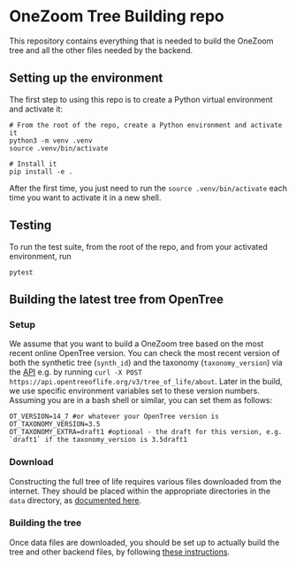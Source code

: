 # OneZoom Tree Building repo

This repository contains everything that is needed to build the OneZoom tree and all the other files needed by the backend.

## Setting up the environment

The first step to using this repo is to create a Python virtual environment and activate it:

    # From the root of the repo, create a Python environment and activate it
    python3 -m venv .venv
    source .venv/bin/activate

    # Install it
    pip install -e .

After the first time, you just need to run the `source .venv/bin/activate` each time you want to activate it in a new shell.

## Testing

To run the test suite, from the root of the repo, and from your activated environment, run

    pytest

## Building the latest tree from OpenTree

### Setup

We assume that you want to build a OneZoom tree based on the most recent online OpenTree version.
You can check the most recent version of both the synthetic tree (`synth_id`) and the taxonomy (`taxonomy_version`) via the
[API](https://github.com/OpenTreeOfLife/germinator/wiki/Open-Tree-of-Life-Web-APIs) e.g. by running `curl -X POST https://api.opentreeoflife.org/v3/tree_of_life/about`. Later in the build, we use specific environment variables set to these version numbers. Assuming you are in a bash shell or similar, you can set them as follows:

```
OT_VERSION=14_7 #or whatever your OpenTree version is
OT_TAXONOMY_VERSION=3.5
OT_TAXONOMY_EXTRA=draft1 #optional - the draft for this version, e.g. `draft1` if the taxonomy_version is 3.5draft1
```

### Download

Constructing the full tree of life requires various files downloaded from the internet. They should be placed within the appropriate directories in the `data` directory, as [documented here](data/README.markdown).

### Building the tree

Once data files are downloaded, you should be set up to actually build the tree and other backend files, by following [these instructions](oz_tree_build/README.markdown).